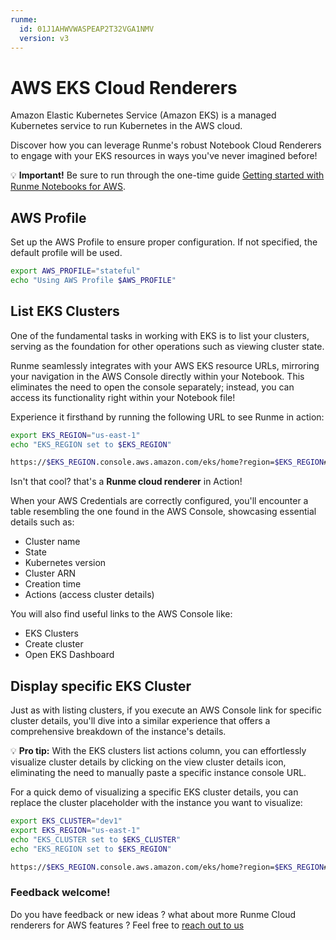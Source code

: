 ```yaml
---
runme:
  id: 01J1AHWVWASPEAP2T32VGA1NMV
  version: v3
---
```


# AWS EKS Cloud Renderers

Amazon Elastic Kubernetes Service (Amazon EKS) is a managed Kubernetes service to run Kubernetes in the AWS cloud.

Discover how you can leverage Runme's robust Notebook Cloud Renderers to engage with your EKS resources in ways you've never imagined before!

💡 **Important!** Be sure to run through the one-time guide [Getting started with Runme Notebooks for AWS](setup.md).

## AWS Profile

Set up the AWS Profile to ensure proper configuration. If not specified, the default profile will be used.

```sh {"id":"01J1AHWVWASPEAP2T32TP9C71F","promptEnv":"yes","terminalRows":"2"}
export AWS_PROFILE="stateful"
echo "Using AWS Profile $AWS_PROFILE"
```

## List EKS Clusters

One of the fundamental tasks in working with EKS is to list your clusters, serving as the foundation for other operations such as viewing cluster state.

Runme seamlessly integrates with your AWS EKS resource URLs, mirroring your navigation in the AWS Console directly within your Notebook. This eliminates the need to open the console separately; instead, you can access its functionality right within your Notebook file!

Experience it firsthand by running the following URL to see Runme in action:

```sh {"id":"01HZQMSYFXKX89KZZTXEC0FHNQ","terminalRows":"2"}
export EKS_REGION="us-east-1"
echo "EKS_REGION set to $EKS_REGION"
```

```sh {"id":"01HZQMSYFXKX89KZZTXG76VCEN"}
https://$EKS_REGION.console.aws.amazon.com/eks/home?region=$EKS_REGION#/clusters
```

Isn't that cool? that's a **Runme cloud renderer** in Action!

When your AWS Credentials are correctly configured, you'll encounter a table resembling the one found in the AWS Console, showcasing essential details such as:

- Cluster name
- State
- Kubernetes version
- Cluster ARN
- Creation time
- Actions (access cluster details)

You will also find useful links to the AWS Console like:

- EKS Clusters
- Create cluster
- Open EKS Dashboard

## Display specific EKS Cluster

Just as with listing clusters, if you execute an AWS Console link for specific cluster details, you'll dive into a similar experience that offers a comprehensive breakdown of the instance's details.

💡 **Pro tip:** With the EKS clusters list actions column, you can effortlessly visualize cluster details by clicking on the view cluster details icon, eliminating the need to manually paste a specific instance console URL.

For a quick demo of visualizing a specific EKS cluster details, you can replace the cluster placeholder with the instance you want to visualize:

```sh {"id":"01HZQMSYFXKX89KZZTXH6RG4HF","terminalRows":"3"}
export EKS_CLUSTER="dev1"
export EKS_REGION="us-east-1"
echo "EKS_CLUSTER set to $EKS_CLUSTER"
echo "EKS_REGION set to $EKS_REGION"
```

```sh {"background":"false","id":"01HZQMSYFXKX89KZZTXKTTPH3B"}
https://$EKS_REGION.console.aws.amazon.com/eks/home?region=$EKS_REGION#/clusters/$EKS_CLUSTER
```

### Feedback welcome!

Do you have feedback or new ideas ? what about more Runme Cloud renderers for AWS features ?
Feel free to [reach out to us](https://github.com/runmedev/runme?tab=readme-ov-file#feedback)
